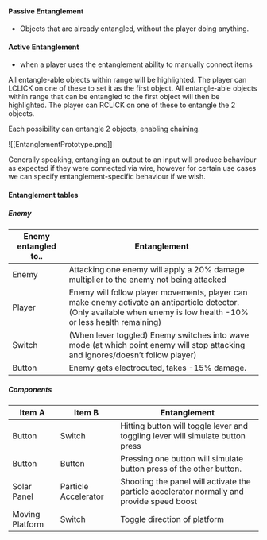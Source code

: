 #### Passive Entanglement 
- Objects that are already entangled, without the player doing anything.

#### Active Entanglement 
- when a player uses the entanglement ability to manually connect items

All entangle-able objects within range will be highlighted.
The player can LCLICK on one of these to set it as the first object.
All entangle-able objects within range that can be entangled to the first object will then be highlighted.
The player can RCLICK on one of these to entangle the 2 objects.

Each possibility can entangle 2 objects, enabling chaining.

![[EntanglementPrototype.png]]

Generally speaking, entangling an output to an input will produce behaviour as expected if they were connected via wire, however for certain use cases we can specify entanglement-specific behaviour if we wish. 
  
#### Entanglement tables

##### Enemy

| Enemy entangled to.. | Entanglement                                                                                                                                                         |
| -------------------- | -------------------------------------------------------------------------------------------------------------------------------------------------------------------- |
| Enemy                | Attacking one enemy will apply a 20% damage multiplier to the enemy not being attacked                                                                               |
| Player               | Enemy will follow player movements, player can make enemy activate an antiparticle detector. (Only available when enemy is low health -10% or less health remaining) |
| Switch               | (When lever toggled) Enemy switches into wave mode (at which point enemy will stop attacking and ignores/doesn’t follow player)                                      |
| Button               | Enemy gets electrocuted, takes -15% damage.                                                                                                                          |

##### Components 

| Item A          | Item B               | Entanglement                                                                               |
| --------------- | -------------------- | ------------------------------------------------------------------------------------------ |
| Button          | Switch               | Hitting button will toggle lever and toggling lever will simulate button press             |
| Button          | Button               | Pressing one button will simulate button press of the other button.                        |
| Solar Panel     | Particle Accelerator | Shooting the panel will activate the particle accelerator normally and provide speed boost |
| Moving Platform | Switch               | Toggle direction of platform                                                               |
